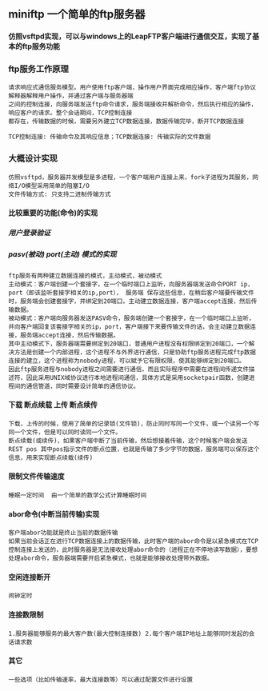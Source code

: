 ## miniftp 一个简单的ftp服务器

#### 仿照vsftpd实现，可以与windows上的LeapFTP客户端进行通信交互，实现了基本的ftp服务功能

### ftp服务工作原理

    请求响应式通信服务模型。用户使用ftp客户端，操作用户界面完成相应操作，客户端ftp协议解释器解释用户操作，并通过客户端与服务器端  
    之间的控制连接，向服务端发送ftp命令请求，服务端接收并解析命令，然后执行相应的操作，响应客户的请求。整个会话期间，TCP控制连接  
    都存在，传输数据的时候，需要另外建立TCP数据连接，数据传输完毕，断开TCP数据连接  
    
    TCP控制连接: 传输命令及其响应信息；TCP数据连接: 传输实际的文件数据

### 大概设计实现

    仿照vsftpd，服务器并发模型是多进程，一个客户端用户连接上来，fork子进程为其服务，网络I/O模型采用简单的阻塞I/O
    文件传输方式: 只支持二进制传输方式

#### 比较重要的功能(命令)的实现

##### 用户登录验证

##### pasv(被动)  port(主动) 模式的实现

    ftp服务有两种建立数据连接的模式，主动模式，被动模式
    主动模式：客户端创建一个套接字，在一个临时端口上监听，向服务器端发送命令PORT ip，port（即该监听套接字相关的ip,port）， 服务端 保存这些信息，在稍后客户端要传输文件时，服务端会创建套接字，并绑定到20端口，主动建立数据连接，客户端accept连接，然后传输数据。
    被动模式：客户端向服务器发送PASV命令，服务端创建一个套接字，在一个临时端口上监听，并向客户端回复该套接字相关的ip，port，客户端接下来要传输文件的话，会主动建立数据连接，服务端accept连接，然后传输数据。
    其中主动模式下，服务器端需要绑定到20端口，普通用户进程没有权限绑定到20端口，一个解决方法是创建一个内部进程，这个进程不与外界进行通信，只是协助ftp服务进程完成ftp数据连接的建立，这个进程称为nobody进程，可以赋予它有限权限，使其能够绑定到20端口。
    因此ftp服务进程与nobody进程之间需要进行通信，而且实际程序中需要在进程间传递文件描述符，因此采用UNIX域协议进行本地进程间通信，具体方式是采用socketpair函数，创建进程间的通信管道，同时需要设计简单的通信协议。

#### 下载 断点续载	上传 断点续传
    下载，上传的时候，使用了简单的记录锁(文件锁)，防止同时写同一个文件，或一个读另一个写同一个文件，但是可以同时读同一个文件。
    断点续载(或续传)，如果客户端中断了当前传输，然后想接着传输，这个时候客户端会发送 REST pos 其中pos指示文件的断点位置，也就是传输了多少字节的数据，服务端可以保存这个信息，用来实现断点续载(续传)

#### 限制文件传输速度  
    睡眠一定时间  由一个简单的数学公式计算睡眠时间

#### abor命令(中断当前传输)实现
    客户端abor功能就是终止当前的数据传输
    如果当前会话正在进行TCP数据连接上的数据传输，此时客户端的abor命令是以紧急模式在TCP控制连接上发送的，此时服务器是无法接收处理abor命令的（进程正在不停地读写数据），要想处理abor命令，服务器端需要开启紧急模式，也就是能够接收处理带外数据。

#### 空闲连接断开
	闹钟定时 

#### 连接数限制
	1.服务器能够服务的最大客户数(最大控制连接数) 2.每个客户端IP地址上能够同时发起的会话请求数

#### 其它
	一些选项（比如传输速率，最大连接数等）可以通过配置文件进行设置